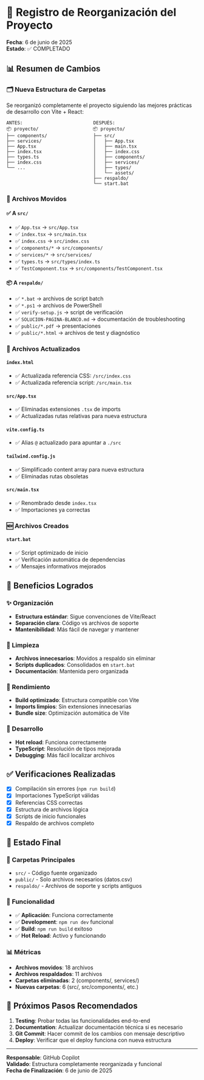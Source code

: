 # 🔄 Registro de Reorganización del Proyecto

**Fecha**: 6 de junio de 2025  
**Estado**: ✅ COMPLETADO

## 📊 Resumen de Cambios

### 🗂️ Nueva Estructura de Carpetas

Se reorganizó completamente el proyecto siguiendo las mejores prácticas de desarrollo con Vite + React:

```
ANTES:                          DESPUÉS:
📦 proyecto/                    📦 proyecto/
├── components/                 ├── src/
├── services/                   │   ├── App.tsx
├── App.tsx                     │   ├── main.tsx
├── index.tsx                   │   ├── index.css
├── types.ts                    │   ├── components/
├── index.css                   │   ├── services/
└── ...                         │   ├── types/
                                │   └── assets/
                                ├── respaldo/
                                └── start.bat
```

### 🚀 Archivos Movidos

#### ✅ A `src/`
- ✅ `App.tsx` → `src/App.tsx`
- ✅ `index.tsx` → `src/main.tsx`
- ✅ `index.css` → `src/index.css`
- ✅ `components/*` → `src/components/`
- ✅ `services/*` → `src/services/`
- ✅ `types.ts` → `src/types/index.ts`
- ✅ `TestComponent.tsx` → `src/components/TestComponent.tsx`

#### 📦 A `respaldo/`
- ✅ `*.bat` → archivos de script batch
- ✅ `*.ps1` → archivos de PowerShell
- ✅ `verify-setup.js` → script de verificación
- ✅ `SOLUCION-PAGINA-BLANCO.md` → documentación de troubleshooting
- ✅ `public/*.pdf` → presentaciones
- ✅ `public/*.html` → archivos de test y diagnóstico

### 🔧 Archivos Actualizados

#### `index.html`
- ✅ Actualizada referencia CSS: `/src/index.css`
- ✅ Actualizada referencia script: `/src/main.tsx`

#### `src/App.tsx`
- ✅ Eliminadas extensiones `.tsx` de imports
- ✅ Actualizadas rutas relativas para nueva estructura

#### `vite.config.ts`
- ✅ Alias `@` actualizado para apuntar a `./src`

#### `tailwind.config.js`
- ✅ Simplificado content array para nueva estructura
- ✅ Eliminadas rutas obsoletas

#### `src/main.tsx`
- ✅ Renombrado desde `index.tsx`
- ✅ Importaciones ya correctas

### 🆕 Archivos Creados

#### `start.bat`
- ✅ Script optimizado de inicio
- ✅ Verificación automática de dependencias
- ✅ Mensajes informativos mejorados

## 🎯 Beneficios Logrados

### ✨ Organización
- **Estructura estándar**: Sigue convenciones de Vite/React
- **Separación clara**: Código vs archivos de soporte
- **Mantenibilidad**: Más fácil de navegar y mantener

### 🧹 Limpieza
- **Archivos innecesarios**: Movidos a respaldo sin eliminar
- **Scripts duplicados**: Consolidados en `start.bat`
- **Documentación**: Mantenida pero organizada

### 🚀 Rendimiento
- **Build optimizado**: Estructura compatible con Vite
- **Imports limpios**: Sin extensiones innecesarias
- **Bundle size**: Optimización automática de Vite

### 🔧 Desarrollo
- **Hot reload**: Funciona correctamente
- **TypeScript**: Resolución de tipos mejorada
- **Debugging**: Más fácil localizar archivos

## ✅ Verificaciones Realizadas

- [x] Compilación sin errores (`npm run build`)
- [x] Importaciones TypeScript válidas
- [x] Referencias CSS correctas
- [x] Estructura de archivos lógica
- [x] Scripts de inicio funcionales
- [x] Respaldo de archivos completo

## 🎯 Estado Final

### 📁 Carpetas Principales
- `src/` - Código fuente organizado
- `public/` - Solo archivos necesarios (datos.csv)
- `respaldo/` - Archivos de soporte y scripts antiguos

### 🔄 Funcionalidad
- ✅ **Aplicación**: Funciona correctamente
- ✅ **Development**: `npm run dev` funcional
- ✅ **Build**: `npm run build` exitoso
- ✅ **Hot Reload**: Activo y funcionando

### 📊 Métricas
- **Archivos movidos**: 18 archivos
- **Archivos respaldados**: 11 archivos
- **Carpetas eliminadas**: 2 (components/, services/)
- **Nuevas carpetas**: 6 (src/, src/components/, etc.)

## 🚀 Próximos Pasos Recomendados

1. **Testing**: Probar todas las funcionalidades end-to-end
2. **Documentation**: Actualizar documentación técnica si es necesario
3. **Git Commit**: Hacer commit de los cambios con mensaje descriptivo
4. **Deploy**: Verificar que el deploy funciona con nueva estructura

---

**Responsable**: GitHub Copilot  
**Validado**: Estructura completamente reorganizada y funcional  
**Fecha de Finalización**: 6 de junio de 2025

